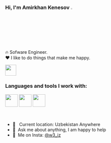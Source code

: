 ### Hi, I'm Amirkhan Kenesov <img src="https://media.giphy.com/media/hvRJCLFzcasrR4ia7z/giphy.gif" width="3%">

🔥 Sofware Engineer. <br />
❤️ I like to do things that make me happy.


<a href="https://t.me/torexanovich1" target="_blank">
    <img src="https://i.pinimg.com/564x/37/34/0c/37340ce4ccfc4cbd4be06accb67448c7.jpg" width="35px">
    
</a>

<br />

### Languages and tools I work with:

<code><img src="https://img3.wallspic.com/crops/0/9/2/3/6/163290/163290-python_logo-python-icon-programming_language-logo-3840x2160.png" width="40px"></code>
<code><img src="https://mpng.subpng.com/20180528/xc/kisspng-java-platform-enterprise-edition-computer-program-java-5b0bf9a56ea501.5862886015275114614532.jpg" width="40px"></code>
<code><img src="https://www.pngmart.com/files/22/MySQL-PNG-Background-Image.png" width="40px"></code>



<br />

- 📍 &nbsp; Current location: Uzbekistan Anywhere
- 📝&nbsp; Ask me about anything, I am happy to help
- 📨&nbsp; Me on Insta: [@w3_iz](https://instagram.com/w3_iz/)
